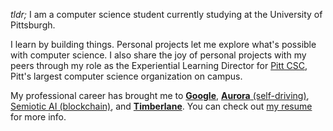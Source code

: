 _tldr;_ I am a computer science student currently studying at the University of Pittsburgh.

I learn by building things. Personal projects let me explore what's possible with computer science. I also share the joy of personal projects with my peers through my role as the Experiential Learning Director for [Pitt CSC](https://pittcsc.org/), Pitt's largest computer science organization on campus.

My professional career has brought me to [**Google**](https://www.google.com/), [**Aurora** (self-driving)](https://aurora.tech/), [Semiotic AI (blockchain)](https://www.semiotic.ai/), and [**Timberlane**](https://www.timberlane.com/). You can check out [my resume](./resume.pdf) for more info.
